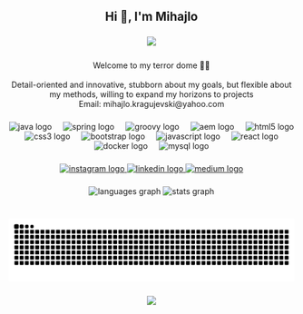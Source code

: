 <h2 align="center">Hi 👋, I'm Mihajlo</h2>
  
###

<div align="center">
  <img height="200" src="https://media4.giphy.com/media/v1.Y2lkPTc5MGI3NjExdXk2MzFlMXBjM2treGYzbHJmbndwYzYxenFyZm4zZDd2andydmFyaiZlcD12MV9pbnRlcm5hbF9naWZfYnlfaWQmY3Q9Zw/jTNG3RF6EwbkpD4LZx/giphy.webp"  />
</div>

###
  
<p align="center">Welcome to my terror dome 👨‍💻<br><br>Detail-oriented and innovative, stubborn about my goals, but flexible about my methods, willing to expand my horizons to projects<br>Email: mihajlo.kragujevski@yahoo.com</p>
  
###
  
<div align="center">
  <img src="https://cdn.jsdelivr.net/gh/devicons/devicon/icons/java/java-original.svg" height="30" alt="java logo"  />
  <img width="12" />
  <img src="https://cdn.jsdelivr.net/gh/devicons/devicon/icons/spring/spring-original.svg" height="30" alt="spring logo"  />
  <img width="12" />
  <img src="https://cdn.jsdelivr.net/gh/devicons/devicon/icons/groovy/groovy-original.svg" height="30" alt="groovy logo"  />
  <img width="12" />
  <img src="https://cdn.worldvectorlogo.com/logos/adobe-experience-manager.svg" height="30" alt="aem logo"  />
  <img width="12" />
  <img src="https://cdn.jsdelivr.net/gh/devicons/devicon/icons/html5/html5-original.svg" height="30" alt="html5 logo"  />
  <img width="12" />
  <img src="https://cdn.jsdelivr.net/gh/devicons/devicon/icons/css3/css3-original.svg" height="30" alt="css3 logo"  />
  <img width="12" />
  <img src="https://cdn.jsdelivr.net/gh/devicons/devicon/icons/bootstrap/bootstrap-original.svg" height="30" alt="bootstrap logo"  />
  <img width="12" />
  <img src="https://cdn.jsdelivr.net/gh/devicons/devicon/icons/javascript/javascript-original.svg" height="30" alt="javascript logo"  />
  <img width="12" />
  <img src="https://cdn.jsdelivr.net/gh/devicons/devicon/icons/react/react-original.svg" height="30" alt="react logo"  />
  <img width="12" />
  <img src="https://cdn.jsdelivr.net/gh/devicons/devicon/icons/docker/docker-original.svg" height="30" alt="docker logo"  />
  <img width="12" />
  <img src="https://cdn.jsdelivr.net/gh/devicons/devicon/icons/mysql/mysql-original.svg" height="30" alt="mysql logo"  />
</div>
  
###
  
<div align="center">
  <a href="https://www.instagram.com/kmihajlo__" target="_blank">
    <img src="https://img.shields.io/static/v1?message=Instagram&logo=instagram&label=&color=E4405F&logoColor=white&labelColor=&style=for-the-badge" height="35" alt="instagram logo"  />
  </a>
  <a href="https://www.linkedin.com/in/mihajlo-kragujevski/" target="_blank">
    <img src="https://img.shields.io/static/v1?message=LinkedIn&logo=linkedin&label=&color=0077B5&logoColor=white&labelColor=&style=for-the-badge" height="35" alt="linkedin logo"  />
  </a>
  <a href="https://medium.com/@kmihajlo" target="_blank">
    <img src="https://img.shields.io/static/v1?message=Medium&logo=medium&label=&color=12100E&logoColor=white&labelColor=&style=for-the-badge" height="35" alt="medium logo"  />
  </a>
</div>
  
###


<div align="center">
  <img src="https://github-readme-stats.vercel.app/api/top-langs?username=KMihajlo&locale=en&hide_title=true&layout=compact&card_width=320&langs_count=6&theme=dracula&hide_border=true&order=2" height="160" alt="languages graph"  />
  <img src="https://github-readme-stats.vercel.app/api?username=KMihajlo&hide_title=true&hide_rank=false&show_icons=true&include_all_commits=true&count_private=true&disable_animations=false&theme=dracula&locale=en&hide_border=true&order=1" height="160" alt="stats graph"  />
</div>
  
###
  
<br clear="both">
  
<img src="https://raw.githubusercontent.com/KMihajlo/KMihajlo/output/snake.svg" alt="Snake animation" />
  
###
  
<div align="center">
  <img src="https://profile-counter.glitch.me/KMihajlo/count.svg?"  />
</div>
  
###
